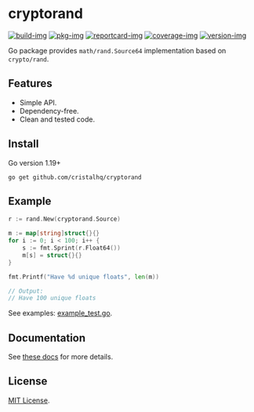 # cryptorand

[![build-img]][build-url]
[![pkg-img]][pkg-url]
[![reportcard-img]][reportcard-url]
[![coverage-img]][coverage-url]
[![version-img]][version-url]

Go package provides `math/rand.Source64` implementation based on `crypto/rand`.

## Features

* Simple API.
* Dependency-free.
* Clean and tested code.

## Install

Go version 1.19+

```
go get github.com/cristalhq/cryptorand
```

## Example

```go
r := rand.New(cryptorand.Source)

m := map[string]struct{}{}
for i := 0; i < 100; i++ {
	s := fmt.Sprint(r.Float64())
	m[s] = struct{}{}
}

fmt.Printf("Have %d unique floats", len(m))

// Output:
// Have 100 unique floats
```

See examples: [example_test.go](example_test.go).

## Documentation

See [these docs][pkg-url] for more details.

## License

[MIT License](LICENSE).

[build-img]: https://github.com/cristalhq/cryptorand/workflows/build/badge.svg
[build-url]: https://github.com/cristalhq/cryptorand/actions
[pkg-img]: https://pkg.go.dev/badge/cristalhq/cryptorand
[pkg-url]: https://pkg.go.dev/github.com/cristalhq/cryptorand
[reportcard-img]: https://goreportcard.com/badge/cristalhq/cryptorand
[reportcard-url]: https://goreportcard.com/report/cristalhq/cryptorand
[coverage-img]: https://codecov.io/gh/cristalhq/cryptorand/branch/main/graph/badge.svg
[coverage-url]: https://codecov.io/gh/cristalhq/cryptorand
[version-img]: https://img.shields.io/github/v/release/cristalhq/cryptorand
[version-url]: https://github.com/cristalhq/cryptorand/releases
